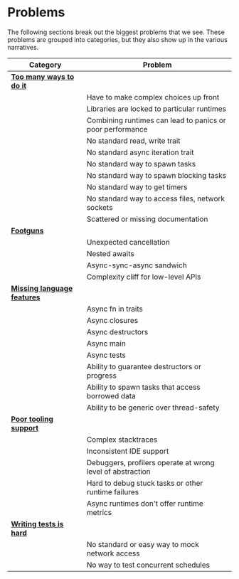 # Problems

The following sections break out the biggest problems that we see.  These problems are grouped into categories, but they also show up in the various narratives.

| Category | Problem |
| --- | --- |
| [**Too many ways to do it**](./problems/tmwdi.md) | 
| | Have to make complex choices up front |
| | Libraries are locked to particular runtimes |
| | Combining runtimes can lead to panics or poor performance |
| | No standard read, write trait |
| | No standard async iteration trait |
| | No standard way to spawn tasks |
| | No standard way to spawn blocking tasks |
| | No standard way to get timers |
| | No standard way to access files, network sockets |
| | Scattered or missing documentation |
| [**Footguns**](./problems/footguns.md) |
| | Unexpected cancellation |
| | Nested awaits |
| | Async-sync-async sandwich |
| | Complexity cliff for low-level APIs |
| [**Missing language features**](./problems/language_features.md) |
| | Async fn in traits |
| | Async closures |
| | Async destructors |
| | Async main |
| | Async tests |
| | Ability to guarantee destructors or progress |
| | Ability to spawn tasks that access borrowed data |
| | Ability to be generic over thread-safety |
| [**Poor tooling support**](./problems/tooling.md) |
| | Complex stacktraces |
| | Inconsistent IDE support |
| | Debuggers, profilers operate at wrong level of abstraction |
| | Hard to debug stuck tasks or other runtime failures |
| | Async runtimes don't offer runtime metrics |
| [**Writing tests is hard**](./problems/testing.md) |
| | No standard or easy way to mock network access |
| | No way to test concurrent schedules |

